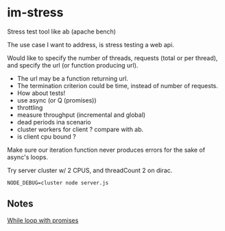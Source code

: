 # im-stress
Stress test tool like ab (apache bench)

The use case I want to address, is stress testing a web api.

Would like to specify the number of threads, requests (total or per thread), and specify the url (or function producing url).

* The url may be a function returning url.
* The termination criterion could be time, instead of number of requests.
* How about tests!
* use async (or Q (promises))
* throttling
* measure throughput (incremental and global)
* dead periods ina scenario
* cluster workers for client ? compare with ab.
* is client cpu bound ?

Make sure our iteration function never produces errors for the sake of async's loops.

Try server cluster w/ 2 CPUS, and threadCount 2 on dirac.

	NODE_DEBUG=cluster node server.js

## Notes

[While loop with promises](http://stackoverflow.com/questions/17217736/while-loop-with-promises)
